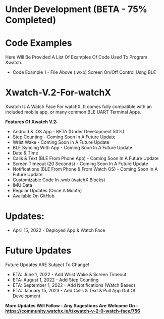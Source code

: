 # Under Development (BETA - 75% Completed)

# Code Examples
Here Will Be Provided A List Of Examples Of Code Used To Program Xwatch.
* Code Example 1 - File Above (.wxb) Screen On/Off Control Usng BLE

# Xwatch-V.2-For-watchX
Xwatch Is A Watch Face For watchX, It comes fully compatible with an included mobile app, or many common BLE UART Terminal Apps.

**Features Of Xwatch V.2:**
* Android & IOS App - BETA (Under Development 50%)
* Step Counting - Coming Soon In A Future Update
* Wrist Wake - Coming Soon In A Future Update
* BLE Syncing With App - Coming Soon In A Future Update
* Date & Time
* Calls & Text (BLE From Phone App) - Coming Soon In A Future Update
* Screen Timeout (20 Seconds) - Coming Soon In A Future Update
* Notifications (BLE From Phone & From Watch OS) - Coming Soon In A Future Update
* Customizable Code In .wxb (watchX Blocks)
* IMU Data
* Regular Updates (Once A Month)
* Available On GitHub

# Updates:

* April 15, 2022 - Deployed App & Watch Face

# Future Updates

Future Updates ARE Subject To Change!
* ETA: June 1, 2022 - Add Wrist Wake & Screen Timeout
* ETA: August 1, 2022 - Add Step Counting
* ETA: September 1, 2022 - Add Notifications (Watch Based)
* ETA: January 15, 2023 - Add Calls & Text & Pull App Out Of Development

**More Updates Will Follow - Any Sugestions Are Welcome On - https://community.watchx.io/t/xwatch-v-2-0-watch-face/756**
